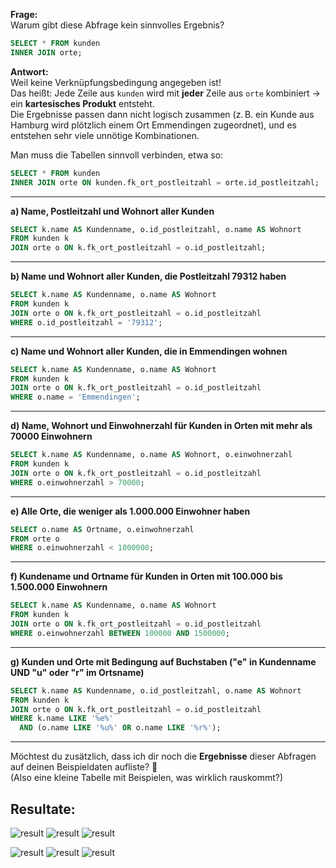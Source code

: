 
**Frage:**  
Warum gibt diese Abfrage kein sinnvolles Ergebnis?

```sql
SELECT * FROM kunden
INNER JOIN orte;
```

**Antwort:**  
Weil keine Verknüpfungsbedingung angegeben ist!  
Das heißt: Jede Zeile aus `kunden` wird mit **jeder** Zeile aus `orte` kombiniert → ein **kartesisches Produkt** entsteht.  
Die Ergebnisse passen dann nicht logisch zusammen (z. B. ein Kunde aus Hamburg wird plötzlich einem Ort Emmendingen zugeordnet), und es entstehen sehr viele unnötige Kombinationen.

Man muss die Tabellen sinnvoll verbinden, etwa so:

```sql
SELECT * FROM kunden
INNER JOIN orte ON kunden.fk_ort_postleitzahl = orte.id_postleitzahl;
```

---

**a) Name, Postleitzahl und Wohnort aller Kunden**

```sql
SELECT k.name AS Kundenname, o.id_postleitzahl, o.name AS Wohnort
FROM kunden k
JOIN orte o ON k.fk_ort_postleitzahl = o.id_postleitzahl;
```

---

**b) Name und Wohnort aller Kunden, die Postleitzahl 79312 haben**

```sql
SELECT k.name AS Kundenname, o.name AS Wohnort
FROM kunden k
JOIN orte o ON k.fk_ort_postleitzahl = o.id_postleitzahl
WHERE o.id_postleitzahl = '79312';
```

---

**c) Name und Wohnort aller Kunden, die in Emmendingen wohnen**

```sql
SELECT k.name AS Kundenname, o.name AS Wohnort
FROM kunden k
JOIN orte o ON k.fk_ort_postleitzahl = o.id_postleitzahl
WHERE o.name = 'Emmendingen';
```

---

**d) Name, Wohnort und Einwohnerzahl für Kunden in Orten mit mehr als 70000 Einwohnern**

```sql
SELECT k.name AS Kundenname, o.name AS Wohnort, o.einwohnerzahl
FROM kunden k
JOIN orte o ON k.fk_ort_postleitzahl = o.id_postleitzahl
WHERE o.einwohnerzahl > 70000;
```

---

**e) Alle Orte, die weniger als 1.000.000 Einwohner haben**

```sql
SELECT o.name AS Ortname, o.einwohnerzahl
FROM orte o
WHERE o.einwohnerzahl < 1000000;
```

---

**f) Kundename und Ortname für Kunden in Orten mit 100.000 bis 1.500.000 Einwohnern**

```sql
SELECT k.name AS Kundenname, o.name AS Wohnort
FROM kunden k
JOIN orte o ON k.fk_ort_postleitzahl = o.id_postleitzahl
WHERE o.einwohnerzahl BETWEEN 100000 AND 1500000;
```

---

**g) Kunden und Orte mit Bedingung auf Buchstaben ("e" in Kundenname UND "u" oder "r" im Ortsname)**

```sql
SELECT k.name AS Kundenname, o.id_postleitzahl, o.name AS Wohnort
FROM kunden k
JOIN orte o ON k.fk_ort_postleitzahl = o.id_postleitzahl
WHERE k.name LIKE '%e%'
  AND (o.name LIKE '%u%' OR o.name LIKE '%r%');
```

---

Möchtest du zusätzlich, dass ich dir noch die **Ergebnisse** dieser Abfragen auf deinen Beispieldaten aufliste? 🚀  
(Also eine kleine Tabelle mit Beispielen, was wirklich rauskommt?)

## Resultate:
![result](intägrität_pic/joina-c.jpg)
![result](intägrität_pic/joinD-f.jpg)
![result](intägrität_pic/joinG.jpg)

![result](intägrität_pic/join1-3.jpg)
![result](intägrität_pic/join4-6.jpg)
![result](intägrität_pic/join7-9jpg)
